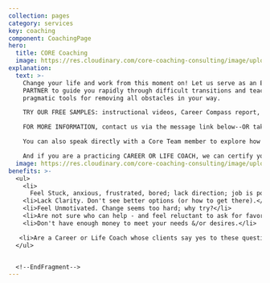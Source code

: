 ```yaml
---
collection: pages
category: services
key: coaching
component: CoachingPage
hero:
  title: CORE Coaching
  image: https://res.cloudinary.com/core-coaching-consulting/image/upload/v1596493058/pexels-pixabay-161154_uftaqi.jpg
explanation:
  text: >-
    Change your life and work from this moment on! Let us serve as an EXPERT
    PARTNER to guide you rapidly through difficult transitions and teach you
    pragmatic tools for removing all obstacles in your way. 

    TRY OUR FREE SAMPLES: instructional videos, Career Compass report, and an individualized report of your greatest strength and liability for transitions. 

    FOR MORE INFORMATION, contact us via the message link below--OR take a Premium Profile to get a full report on your transition strengths and weaknesses, attend one of our excellent seminars, or sign up for our life-changing group implementation program. 

    You can also speak directly with a Core Team member to explore how INDIVIDUALIZED COACHING could positively change the course of your life and work now and forever. 

    And if you are a practicing CAREER OR LIFE COACH, we can certify you to enrich your clients with The Balancing Act's processes, programs and profiles.
  image: https://res.cloudinary.com/core-coaching-consulting/image/upload/v1600816113/Coaching_cropped_ibup02.jpg
benefits: >-
  <ul>
    <li>
      Feel Stuck, anxious, frustrated, bored; lack direction; job is poor fit.</li>
    <li>Lack Clarity. Don't see better options (or how to get there).</li>
    <li>Feel Unmotivated. Change seems too hard; why try?</li>
    <li>Are not sure who can help - and feel reluctant to ask for favors.</li>
    <li>Don't have enough money to meet your needs &/or desires.</li>

   <li>Are a Career or Life Coach whose clients say yes to these questions.</li>
  </ul>


  <!--EndFragment-->
---
```

